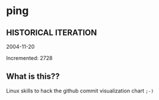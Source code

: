 # ping

## HISTORICAL ITERATION
2004-11-20

Incremented: 2728

## What is this?? 
Linux skills to hack the github commit visualization chart `;-)`
